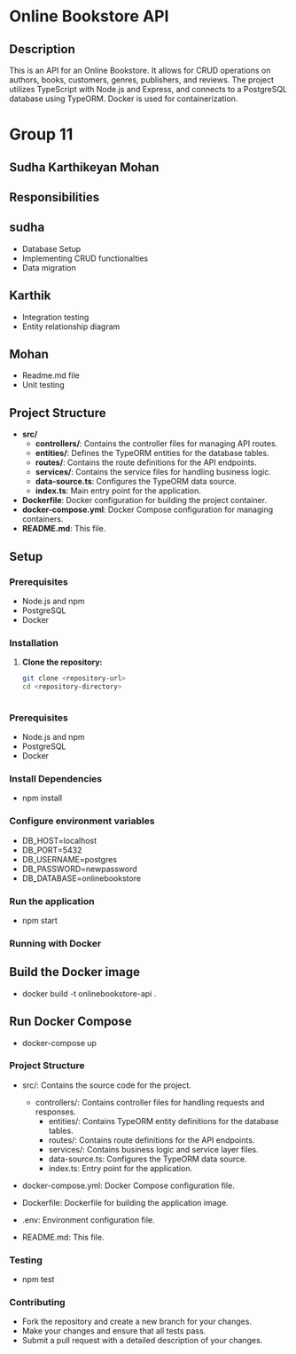 # Online Bookstore API

## Description
This is an API for an Online Bookstore. It allows for CRUD operations on authors, books, customers, genres, publishers, and reviews. The project utilizes TypeScript with Node.js and Express, and connects to a PostgreSQL database using TypeORM. Docker is used for containerization.

# Group 11
## Sudha Karthikeyan Mohan
 
## Responsibilities
 
## sudha
 
- Database Setup
- Implementing CRUD functionalties
- Data migration
 
## Karthik
 
- Integration testing
- Entity relationship diagram
 
## Mohan
 
- Readme.md file
- Unit testing

## Project Structure
- **src/**
  - **controllers/**: Contains the controller files for managing API routes.
  - **entities/**: Defines the TypeORM entities for the database tables.
  - **routes/**: Contains the route definitions for the API endpoints.
  - **services/**: Contains the service files for handling business logic.
  - **data-source.ts**: Configures the TypeORM data source.
  - **index.ts**: Main entry point for the application.
- **Dockerfile**: Docker configuration for building the project container.
- **docker-compose.yml**: Docker Compose configuration for managing containers.
- **README.md**: This file.

## Setup

### Prerequisites
- Node.js and npm
- PostgreSQL
- Docker

### Installation

1. **Clone the repository:**
   ```bash
   git clone <repository-url>
   cd <repository-directory>
  

### Prerequisites
- Node.js and npm
- PostgreSQL
- Docker
### Install Dependencies
- npm install
### Configure environment variables
- DB_HOST=localhost
- DB_PORT=5432
- DB_USERNAME=postgres
- DB_PASSWORD=newpassword
- DB_DATABASE=onlinebookstore
### Run the application
- npm start
### Running with Docker
## Build the Docker image
- docker build -t onlinebookstore-api .
## Run Docker Compose
- docker-compose up
### Project Structure
- src/: Contains the source code for the project.

  - controllers/: Contains controller files for handling requests and responses.
    - entities/: Contains TypeORM entity definitions for the database tables.
    - routes/: Contains route definitions for the API endpoints.
    - services/: Contains business logic and service layer files.
    - data-source.ts: Configures the TypeORM data source.
    - index.ts: Entry point for the application.

- docker-compose.yml: Docker Compose configuration file.

- Dockerfile: Dockerfile for building the application image.

- .env: Environment configuration file.

- README.md: This file.
### Testing
- npm test
### Contributing
- Fork the repository and create a new branch for your changes.
- Make your changes and ensure that all tests pass.
- Submit a pull request with a detailed description of your changes.



